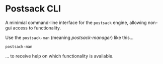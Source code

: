# Postsack CLI

A minimial command-line interface for the `postsack` engine, allowing non-gui access to functionality.

Use the `postsack-man` (meaning _postsack-manager_) like this…

```
postsack-man
```

… to receive help on which functionality is available.

